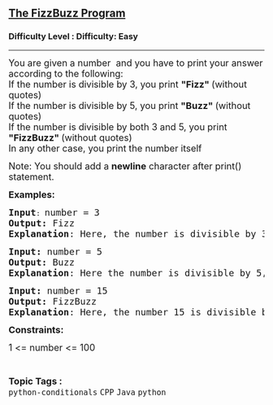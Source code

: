 <h2><a href="https://www.geeksforgeeks.org/problems/the-fizzbuzz-program/1?page=15&difficulty=Easy&status=unsolved&sortBy=submissions">The FizzBuzz Program</a></h2><h3>Difficulty Level : Difficulty: Easy</h3><hr><div class="problems_problem_content__Xm_eO"><p><span style="font-size: 18px;">You are given a number&nbsp; and you have to print your answer according to the following:<br>If the number is divisible by 3, you print <strong>"Fizz" </strong>(without quotes)<br>If the number is divisible by 5, you print <strong>"Buzz" </strong>(without quotes)<br>If the number is divisible by both 3 and 5, you print <strong>"FizzBuzz" </strong>(without quotes)<br>In any other case, you print the number itself</span></p>
<p><span style="font-size: 18px;">Note: </span><span style="font-size: 18px;">You should add a&nbsp;<strong>newline</strong>&nbsp;character after print() statement.</span></p>
<p><span style="font-size: 18px;"><strong>Examples:</strong></span></p>
<pre><span style="font-size: 18px;"><strong>Input</strong></span>: <span style="font-size: 18px;">number = 3
<strong>Output:</strong> Fizz
<strong>Explanation</strong>: Here, the number is divisible by 3, so Fizz is printed.</span></pre>
<pre><span style="font-size: 18px;"><strong>Input: </strong>number = 5
<strong>Output: </strong>Buzz
<strong>Explanation</strong>: Here the number is divisible by 5, so Buzz is printed.</span></pre>
<pre><span style="font-size: 18px;"><strong>Input: </strong>number = 15
<strong>Output: </strong>FizzBuzz
<strong>Explanation</strong>: Here, the number 15 is divisible by both 3 and 5, so FizzBuzz is printed.</span></pre>
<p><strong><span style="font-size: 18px;">Constraints:</span></strong></p>
<p><span style="font-size: 18px;">1 &lt;= number &lt;= 100</span></p></div><br><p><span style=font-size:18px><strong>Topic Tags : </strong><br><code>python-conditionals</code>&nbsp;<code>CPP</code>&nbsp;<code>Java</code>&nbsp;<code>python</code>&nbsp;